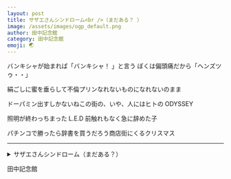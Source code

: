 ```yaml
---
layout: post
title: サザエさんシンドローム<br />（まだある？ ）
image: /assets/images/ogp_default.png
author: 田中記念館
category: 田中記念館
emoji: 🌏
---
```


<div class="tanka-area"><div class="tanka">
<p>バンキシャが始まれば「バンキシャ！&emsp14;」と言う ぼくは偏頭痛だから「ヘンズツゥ・・」</p>
<p>絹ごしに蜜を垂らして不倫プリンなれないものになれないのまま</p>
<p>ドーパミン出すしかないねこの街の、いや、人にはヒトの&emsp14;ODYSSEY</p>
<p>照明が終わっちまった&emsp14;L.E.D&emsp14;前触れもなく急に辞めた子</p>
<p>パチンコで勝ったら辞書を買うだろう商店街にくるクリスマス</p></div></div>

---

<details><summary>サザエさんシンドローム（まだある？）</summary>
バンキシャが始まれば「バンキシャ！&emsp14;」と言う ぼくは偏頭痛だから「ヘンズツゥ・・」<br/>
絹ごしに蜜を垂らして不倫プリンなれないものになれないのまま<br/>
ドーパミン出すしかないねこの街の、いや、人にはヒトの&emsp14;ODYSSEY<br/>
照明が終わっちまった&emsp14;L.E.D&emsp14;前触れもなく急に辞めた子<br/>
パチンコで勝ったら辞書を買うだろう商店街にくるクリスマス<br/>
</details>

田中記念館
